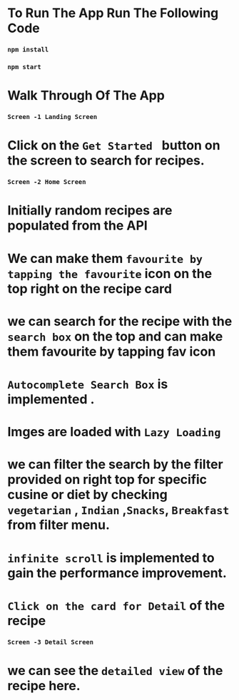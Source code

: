 # To Run The App Run The Following Code

### `npm install`

### `npm start`

# Walk Through Of The App

### `Screen -1 Landing Screen`

# Click on the `Get Started ` button on the screen to search for recipes.

### `Screen -2 Home Screen`

# Initially random recipes are populated from the API

# We can make them `favourite by tapping the favourite` icon on the top right on the recipe card

# we can search for the recipe with the `search box` on the top and can make them favourite by tapping fav icon

# `Autocomplete Search Box` is implemented .

# Imges are loaded with `Lazy Loading`

# we can filter the search by the filter provided on right top for specific cusine or diet by checking `vegetarian` , `Indian` ,`Snacks`, `Breakfast` from filter menu.

# `infinite scroll` is implemented to gain the performance improvement.

# `Click on the card for Detail` of the recipe

### `Screen -3 Detail Screen`

# we can see the `detailed view` of the recipe here.
